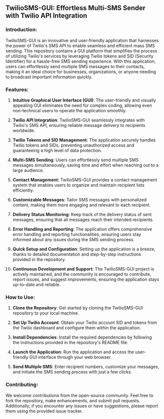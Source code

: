 ## TwilioSMS-GUI: Effortless Multi-SMS Sender with Twilio API Integration

### Introduction:
TwilioSMS-GUI is an innovative and user-friendly application that harnesses the power of Twilio's SMS API to enable seamless and efficient mass SMS sending. This repository contains a GUI platform that simplifies the process of utilizing Twilio's services by leveraging Twilio tokens and SID (Security Identifier) for a hassle-free SMS sending experience. With this application, users can effortlessly send multiple SMS messages to their contacts, making it an ideal choice for businesses, organizations, or anyone needing to broadcast important information quickly.

### Features:
1. **Intuitive Graphical User Interface (GUI)**: The user-friendly and visually appealing GUI eliminates the need for complex coding, allowing even non-technical users to operate the application smoothly.

2. **Twilio API Integration**: TwilioSMS-GUI seamlessly integrates with Twilio's SMS API, ensuring reliable message delivery to recipients worldwide.

3. **Twilio Tokens and SID Management**: The application securely handles Twilio tokens and SIDs, preventing unauthorized access and guaranteeing a high level of data protection.

4. **Multi-SMS Sending**: Users can effortlessly send multiple SMS messages simultaneously, saving time and effort when reaching out to a large audience.

5. **Contact Management**: TwilioSMS-GUI provides a contact management system that enables users to organize and maintain recipient lists efficiently.

6. **Customizable Messages**: Tailor SMS messages with personalized content, making them more engaging and relevant to each recipient.

7. **Delivery Status Monitoring**: Keep track of the delivery status of sent messages, ensuring that all messages reach their intended recipients.

8. **Error Handling and Reporting**: The application offers comprehensive error handling and reporting functionalities, ensuring users stay informed about any issues during the SMS sending process.

9. **Quick Setup and Configuration**: Setting up the application is a breeze, thanks to detailed documentation and step-by-step instructions provided in the repository.

10. **Continuous Development and Support**: The TwilioSMS-GUI project is actively maintained, and the community is encouraged to contribute, report issues, and suggest improvements, ensuring the application stays up-to-date and reliable.

### How to Use:
1. **Clone the Repository**: Get started by cloning the TwilioSMS-GUI repository to your local machine.

2. **Set Up Twilio Account**: Obtain your Twilio account SID and tokens from the Twilio dashboard and configure them within the application.

3. **Install Dependencies**: Install the required dependencies by following the instructions provided in the repository's README file.

4. **Launch the Application**: Run the application and access the user-friendly GUI interface through your web browser.

5. **Send Multiple SMS**: Enter recipient numbers, customize your messages, and initiate the SMS sending process with just a few clicks.

### Contributing:
We welcome contributions from the open-source community. Feel free to fork the repository, make enhancements, and submit pull requests. Additionally, if you encounter any issues or have suggestions, please report them using the provided issue tracker.

